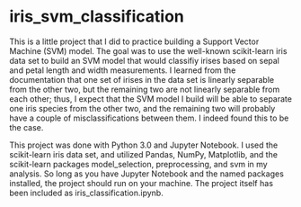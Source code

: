 # iris_svm_classification

This is a little project that I did to practice building a Support Vector Machine (SVM) model. The goal was to use the well-known scikit-learn iris data set to build an SVM model that would classifiy irises based on sepal and petal length and width measurements. I learned from the documentation that one set of irises in the data set is linearly separable from the other two, but the remaining two are not linearly separable from each other; thus, I expect that the SVM model I build will be able to separate one iris species from the other two, and the remaining two will probably have a couple of misclassifications between them. I indeed found this to be the case.

This project was done with Python 3.0 and Jupyter Notebook. I used the scikit-learn iris data set, and utilized Pandas, NumPy, Matplotlib, and the scikit-learn packages model_selection, preprocessing, and svm in my analysis. So long as you have Jupyter Notebook and the named packages installed, the project should run on your machine.
The project itself has been included as iris_classification.ipynb.
